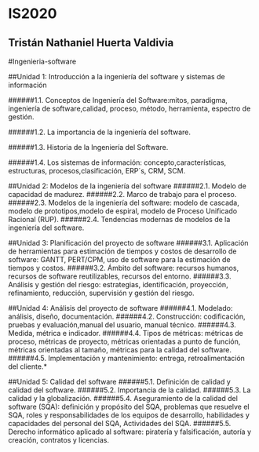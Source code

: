 # IS2020
## Tristán Nathaniel Huerta Valdivia
#Ingenieria-software

##Unidad 1: Introducción a la ingeniería del software y sistemas de información

######1.1. Conceptos de Ingeniería del Software:mitos, paradigma, ingeniería de software,calidad, proceso, método, herramienta, espectro de gestión.

######1.2. La importancia de la ingeniería del software.

######1.3. Historia de la Ingeniería del Software.

######1.4. Los sistemas de información: concepto,características, estructuras, procesos,clasificación, ERP´s, CRM, SCM.

##Unidad 2: Modelos de la ingeniería del software
######2.1. Modelo de capacidad de madurez.
######2.2. Marco de trabajo para el proceso.
######2.3. Modelos de la ingeniería del software: modelo de cascada, modelo de prototipos,modelo de espiral, modelo de Proceso Unificado Racional (RUP).
######2.4. Tendencias modernas de modelos de la ingeniería del software.

##Unidad 3: Planificación del proyecto de software
######3.1. Aplicación de herramientas para estimación de tiempos y costos de desarrollo de software: GANTT, PERT/CPM, uso de software para la estimación de tiempos y costos.
######3.2. Ámbito del software: recursos humanos, recursos de software reutilizables, recursos del entorno.
######3.3. Análisis y gestión del riesgo: estrategias, identificación, proyección, refinamiento, reducción, supervisión y gestión del riesgo.

##Unidad 4: Análisis del proyecto de software
######4.1. Modelado: análisis, diseño, documentación.
######4.2. Construcción: codificación, pruebas y evaluación,manual del usuario, manual técnico.
######4.3. Medida, métrica e indicador.
######4.4. Tipos de métricas: métricas de proceso, métricas de proyecto, métricas orientadas a punto de función, métricas orientadas al tamaño, métricas para la calidad del software.
######4.5. Implementación y mantenimiento: entrega, retroalimentación del cliente.*

##Unidad 5: Calidad del software
######5.1. Definición de calidad y calidad del software.
######5.2. Importancia de la calidad.
######5.3. La calidad y la globalización.
######5.4. Aseguramiento de la calidad del software (SQA): definición y propósito del SQA, problemas que resuelve el SQA, roles y responsabilidades de los equipos de desarrollo, habilidades y capacidades del personal del SQA, Actividades del SQA.
######5.5. Derecho informático aplicado al software: piratería y falsificación, autoría y creación, contratos y licencias.
